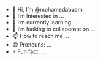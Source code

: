 - 👋 Hi, I’m @mohamedabuami
- 👀 I’m interested in ...
- 🌱 I’m currently learning ...
- 💞️ I’m looking to collaborate on ...
- 📫 How to reach me ...
- 😄 Pronouns: ...
- ⚡ Fun fact: ...

<!---
mohamedabuami/mohamedabuami is a ✨ special ✨ repository because its `README.md` (this file) appears on your GitHub profile.
You can click the Preview link to take a look at your changes.
--->
